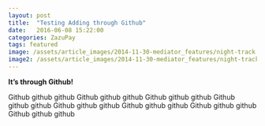 ```yaml
---
layout: post
title:  "Testing Adding through Github"
date:   2016-06-08 15:22:00
categories: ZazuPay
tags: featured
image: /assets/article_images/2014-11-30-mediator_features/night-track.JPG
image2: /assets/article_images/2014-11-30-mediator_features/night-track-mobile.JPG
---
```


**It’s through Github!**

Github github github Github github github Github github github Github
github github Github github github Github github github Github github 
github Github github github
